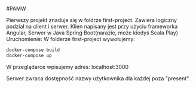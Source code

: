 #PAMW

Pierwszy projekt znaduje się w foldrze first-project.
Zawiera logiczny podział na client i serwer.
Klien napisany jest przy użyciu frameworka Angular,
Serwer w Java Spring Boot(narazie, może kiedyś Scala Play)
Uruchomienie:
W folderze first-project wywołujemy:
```bash
docker-compose build
docker-compose up
```
W przeglądarce wpisujemy adres:
localhost:3000

Serwer zwraca dostępność nazwy użytkownika dla każdej poza "present".
